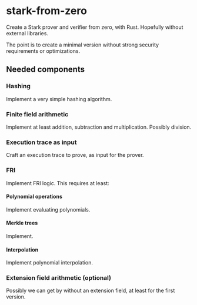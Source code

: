 # stark-from-zero

Create a Stark prover and verifier from zero, with Rust. Hopefully without external libraries.

The point is to create a minimal version without strong security requirements or optimizations.

## Needed components

### Hashing

Implement a very simple hashing algorithm.

### Finite field arithmetic

Implement at least addition, subtraction and multiplication. Possibly division.

### Execution trace as input

Craft an execution trace to prove, as input for the prover.

### FRI

Implement FRI logic. This requires at least:

#### Polynomial operations

Implement evaluating polynomials.

#### Merkle trees

Implement.

#### Interpolation

Implement polynomial interpolation.

### Extension field arithmetic (optional)

Possibly we can get by without an extension field, at least for the first version.

